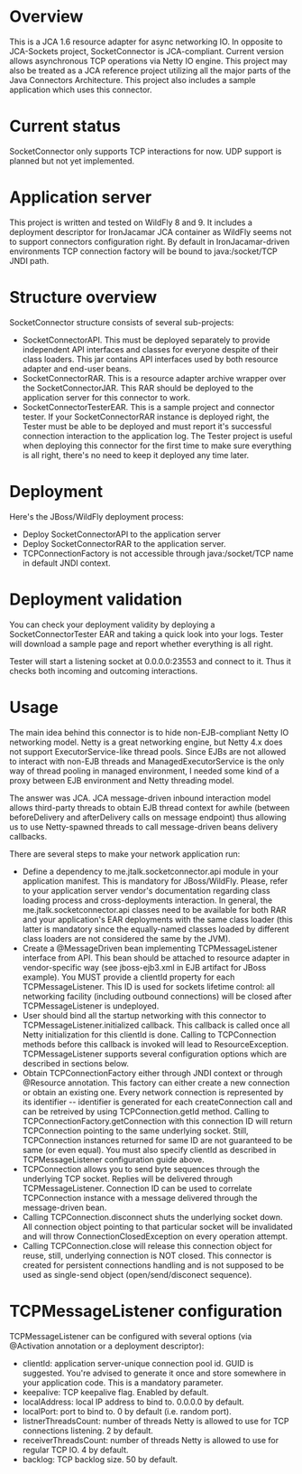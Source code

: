 # Overview #

This is a JCA 1.6 resource adapter for async networking IO. In opposite to JCA-Sockets project, SocketConnector is JCA-compliant. Current version allows asynchronous TCP operations via Netty IO engine. This project may also be treated as a JCA reference project utilizing all the major parts of the Java Connectors Architecture. This project also includes a sample application which uses this connector.

# Current status #

SocketConnector only supports TCP interactions for now. UDP support is planned but not yet implemented. 

# Application server #

This project is written and tested on WildFly 8 and 9. It includes a deployment descriptor for IronJacamar JCA container as WildFly seems not to support connectors configuration right. By default in IronJacamar-driven environments TCP connection factory will be bound to java:/socket/TCP JNDI path.

# Structure overview #

SocketConnector structure consists of several sub-projects:

* SocketConnectorAPI. This must be deployed separately to provide independent API interfaces and classes for everyone despite of their class loaders. This jar contains API interfaces used by both resource adapter and end-user beans.
* SocketConnectorRAR. This is a resource adapter archive wrapper over the SocketConnectorJAR. This RAR should be deployed to the application server for this connector to work.
* SocketConnectorTesterEAR. This is a sample project and connector tester. If your SocketConnectorRAR instance is deployed right, the Tester must be able to be deployed and must report it's successful connection interaction to the application log. The Tester project is useful when deploying this connector for the first time to make sure everything is all right, there's no need to keep it deployed any time later.

# Deployment #

Here's the JBoss/WildFly deployment process:

* Deploy SocketConnectorAPI to the application server
* Deploy SocketConnectorRAR to the application server.
* TCPConnectionFactory is not accessible through java:/socket/TCP name in default JNDI context.

# Deployment validation #

You can check your deployment validity by deploying a SocketConnectorTester EAR and taking a quick look into your logs. Tester will download a sample page and report whether everything is all right.

Tester will start a listening socket at 0.0.0.0:23553 and connect to it. Thus it checks both incoming and outcoming interactions.

# Usage #

The main idea behind this connector is to hide non-EJB-compliant Netty IO networking model. Netty is a great networking engine, but Netty 4.x does not support ExecutorService-like thread pools. Since EJBs are not allowed to interact with non-EJB threads and ManagedExecutorService is the only way of thread pooling in managed environment, I needed some kind of a proxy between EJB environment and Netty threading model. 

The answer was JCA. JCA message-driven inbound interaction model allows third-party threads to obtain EJB thread context for awhile (between beforeDelivery and afterDelivery calls on message endpoint) thus allowing us to use Netty-spawned threads to call message-driven beans delivery callbacks. 

There are several steps to make your network application run:

* Define a dependency to me.jtalk.socketconnector.api module in your application manifest. This is mandatory for JBoss/WildFly. Please, refer to your application server vendor's documentation regarding class loading process and cross-deployments interaction. In general, the me.jtalk.socketconnector.api classes need to be available for both RAR and your application's EAR deployments with the same class loader (this latter is mandatory since the equally-named classes loaded by different class loaders are not considered the same by the JVM).
* Create a @MessageDriven bean implementing TCPMessageListener interface from API. This bean should be attached to resource adapter in vendor-specific way (see jboss-ejb3.xml in EJB artifact for JBoss example). You MUST provide a clientId property for each TCPMessageListener. This ID is used for sockets lifetime control: all networking facility (including outbound connections) will be closed after TCPMessageListener is undeployed. 
* User should bind all the startup networking with this connector to TCPMessageListener.initialized callback. This callback is called once all Netty initialization for this clientId is done. Calling to TCPConnection methods before this callback is invoked will lead to ResourceException. TCPMessageListener supports several configuration options which are described in sections below.
* Obtain TCPConnectionFactory either through JNDI context or through @Resource annotation. This factory can either create a new connection or obtain an existing one. Every network connection is represented by its identifier -- identifier is generated for each createConnection call and can be retreived by using TCPConnection.getId method. Calling to TCPConnectionFactory.getConnection with this connection ID will return TCPConnection pointing to the same underlying socket. Still, TCPConnection instances returned for same ID are not guaranteed to be same (or even equal). You must also specify clientId as described in TCPMessageListener configuration guide above.
* TCPConnection allows you to send byte sequences through the underlying TCP socket. Replies will be delivered through TCPMessageListener. Connection ID can be used to correlate TCPConnection instance with a message delivered through the message-driven bean. 
* Calling TCPConnection.disconnect shuts the underlying socket down. All connection object pointing to that particular socket will be invalidated and will throw ConnectionClosedException on every operation attempt.
* Calling TCPConnection.close will release this connection object for reuse, still, underlying connection is NOT closed. This connector is created for persistent connections handling and is not supposed to be used as single-send object (open/send/disconect sequence).

# TCPMessageListener configuration #

TCPMessageListener can be configured with several options (via @Activation annotation or a deployment descriptor):

* clientId: application server-unique connection pool id. GUID is suggested. You're advised to generate it once and store somewhere in your application code. This is a mandatory parameter.
* keepalive: TCP keepalive flag. Enabled by default.
* localAddress: local IP address to bind to. 0.0.0.0 by default.
* localPort: port to bind to. 0 by default (i.e. random port).
* listnerThreadsCount: number of threads Netty is allowed to use for TCP connections listening. 2 by default.
* receiverThreadsCount: number of threads Netty is allowed to use for regular TCP IO. 4 by default.
* backlog: TCP backlog size. 50 by default.